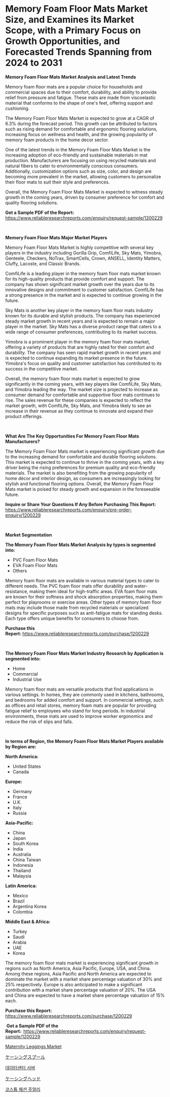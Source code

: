<p><h1>Memory Foam Floor Mats Market Size, and Examines its Market Scope, with a Primary Focus on Growth Opportunities, and Forecasted Trends Spanning from 2024 to 2031</h1></p><p><strong>Memory Foam Floor Mats Market Analysis and Latest Trends</strong></p>
<p><p>Memory foam floor mats are a popular choice for households and commercial spaces due to their comfort, durability, and ability to provide relief from pressure and fatigue. These mats are made from viscoelastic material that conforms to the shape of one's feet, offering support and cushioning.</p><p>The Memory Foam Floor Mats Market is expected to grow at a CAGR of 6.3% during the forecast period. This growth can be attributed to factors such as rising demand for comfortable and ergonomic flooring solutions, increasing focus on wellness and health, and the growing popularity of memory foam products in the home decor sector.</p><p>One of the latest trends in the Memory Foam Floor Mats Market is the increasing adoption of eco-friendly and sustainable materials in mat production. Manufacturers are focusing on using recycled materials and natural fibers to cater to environmentally conscious consumers. Additionally, customization options such as size, color, and design are becoming more prevalent in the market, allowing customers to personalize their floor mats to suit their style and preferences.</p><p>Overall, the Memory Foam Floor Mats Market is expected to witness steady growth in the coming years, driven by consumer preference for comfort and quality flooring solutions.</p></p>
<p><strong>Get a Sample PDF of the Report:&nbsp;</strong> <a href="https://www.reliableresearchreports.com/enquiry/request-sample/1200229">https://www.reliableresearchreports.com/enquiry/request-sample/1200229</a></p>
<p>&nbsp;</p>
<p><strong>Memory Foam Floor Mats Major Market Players</strong></p>
<p><p>Memory Foam Floor Mats Market is highly competitive with several key players in the industry including Gorilla Grip, ComfiLife, Sky Mats, Yimobra, Genteele, Checkers, NoTrax, SmartCells, Crown, ANSELL, Identity Matters, Cluffy, Lacoste, and Classic Brands. </p><p>ComfiLife is a leading player in the memory foam floor mats market known for its high-quality products that provide comfort and support. The company has shown significant market growth over the years due to its innovative designs and commitment to customer satisfaction. ComfiLife has a strong presence in the market and is expected to continue growing in the future.</p><p>Sky Mats is another key player in the memory foam floor mats industry known for its durable and stylish products. The company has experienced steady market growth in recent years and is expected to remain a major player in the market. Sky Mats has a diverse product range that caters to a wide range of consumer preferences, contributing to its market success.</p><p>Yimobra is a prominent player in the memory foam floor mats market, offering a variety of products that are highly rated for their comfort and durability. The company has seen rapid market growth in recent years and is expected to continue expanding its market presence in the future. Yimobra's focus on quality and customer satisfaction has contributed to its success in the competitive market.</p><p>Overall, the memory foam floor mats market is expected to grow significantly in the coming years, with key players like ComfiLife, Sky Mats, and Yimobra leading the way. The market size is projected to increase as consumer demand for comfortable and supportive floor mats continues to rise. The sales revenue for these companies is expected to reflect the market growth, with ComfiLife, Sky Mats, and Yimobra likely to see an increase in their revenue as they continue to innovate and expand their product offerings.</p></p>
<p>&nbsp;</p>
<p><strong>What Are The Key Opportunities For Memory Foam Floor Mats Manufacturers?</strong></p>
<p><p>The Memory Foam Floor Mats market is experiencing significant growth due to the increasing demand for comfortable and durable flooring solutions. This market is expected to continue to thrive in the coming years, with a key driver being the rising preferences for premium quality and eco-friendly materials. The market is also benefiting from the growing popularity of home décor and interior design, as consumers are increasingly looking for stylish and functional flooring options. Overall, the Memory Foam Floor Mats market is poised for steady growth and expansion in the foreseeable future.</p></p>
<p><strong>Inquire or Share Your Questions If Any Before Purchasing This Report:</strong> <a href="https://www.reliableresearchreports.com/enquiry/pre-order-enquiry/1200229">https://www.reliableresearchreports.com/enquiry/pre-order-enquiry/1200229</a></p>
<p>&nbsp;</p>
<p><strong>Market Segmentation</strong></p>
<p><strong>The Memory Foam Floor Mats Market Analysis by types is segmented into:</strong></p>
<p><ul><li>PVC Foam Floor Mats</li><li>EVA Foam Floor Mats</li><li>Others</li></ul></p>
<p><p>Memory foam floor mats are available in various material types to cater to different needs. The PVC foam floor mats offer durability and water-resistance, making them ideal for high-traffic areas. EVA foam floor mats are known for their softness and shock absorption properties, making them perfect for playrooms or exercise areas. Other types of memory foam floor mats may include those made from recycled materials or specialized designs for specific purposes such as anti-fatigue mats for standing desks. Each type offers unique benefits for consumers to choose from.</p></p>
<p><strong>Purchase this Report:&nbsp;</strong><a href="https://www.reliableresearchreports.com/purchase/1200229">https://www.reliableresearchreports.com/purchase/1200229</a></p>
<p>&nbsp;</p>
<p><strong>The Memory Foam Floor Mats Market Industry Research by Application is segmented into:</strong></p>
<p><ul><li>Home</li><li>Commercial</li><li>Industrial Use</li></ul></p>
<p><p>Memory foam floor mats are versatile products that find applications in various settings. In homes, they are commonly used in kitchens, bathrooms, and bedrooms for added comfort and support. In commercial settings, such as offices and retail stores, memory foam mats are popular for providing fatigue relief to employees who stand for long periods. In industrial environments, these mats are used to improve worker ergonomics and reduce the risk of slips and falls.</p></p>
<p>&nbsp;</p>
<p><strong>In terms of Region, the Memory Foam Floor Mats Market Players available by Region are:</strong></p>
<p>
    <p> <strong> North America: </strong>
        <ul>
            <li>United States</li>
            <li>Canada</li>
        </ul>
        </p> 
    <p> <strong> Europe: </strong>
        <ul>
            <li>Germany</li>
            <li>France</li>
            <li>U.K.</li>
            <li>Italy</li>
            <li>Russia</li>
        </ul>
        </p> 
    <p> <strong> Asia-Pacific: </strong>
        <ul>
            <li>China</li>
            <li>Japan</li>
            <li>South Korea</li>
            <li>India</li>
            <li>Australia</li>
            <li>China Taiwan</li>
            <li>Indonesia</li>
            <li>Thailand</li>
            <li>Malaysia</li>
        </ul>
        </p> 
    <p> <strong> Latin America: </strong>
        <ul>
            <li>Mexico</li>
            <li>Brazil</li>
            <li>Argentina Korea</li>
            <li>Colombia</li>
        </ul>
        </p> 
    <p> <strong> Middle East & Africa: </strong>
        <ul>
            <li>Turkey</li>
            <li>Saudi</li>
            <li>Arabia</li>
            <li>UAE</li>
            <li>Korea</li>
        </ul>
    </p>
    </p>
<p><p>The memory foam floor mats market is experiencing significant growth in regions such as North America, Asia Pacific, Europe, USA, and China. Among these regions, Asia Pacific and North America are expected to dominate the market with a market share percentage valuation of 30% and 25% respectively. Europe is also anticipated to make a significant contribution with a market share percentage valuation of 20%. The USA and China are expected to have a market share percentage valuation of 15% each.</p></p>
<p><strong>Purchase this Report: </strong><a href="https://www.reliableresearchreports.com/purchase/1200229">https://www.reliableresearchreports.com/purchase/1200229</a></p>
<p>&nbsp;<strong>Get a Sample PDF of the Report:&nbsp;&nbsp;</strong><a href="https://www.reliableresearchreports.com/enquiry/request-sample/1200229">https://www.reliableresearchreports.com/enquiry/request-sample/1200229</a></p>
<p><strong></strong></p>
<p><p><a href="https://github.com/sonuprakash1/Market-Research-Report-List-1/blob/main/maternity-leggings-market.md">Maternity Leggings Market</a></p><p><a href="https://github.com/xnljig2898992/Market-Research-Report-List-1/blob/main/12994263004.md">ケーシングスプール</a></p><p><a href="https://github.com/trmesnao7959541/Market-Research-Report-List-1/blob/main/98220932636.md">데이터센터 서버</a></p><p><a href="https://github.com/adcxff01450218/Market-Research-Report-List-1/blob/main/29694183005.md">ケーシングヘッド</a></p><p><a href="https://github.com/vsn7qpua81q/Market-Research-Report-List-1/blob/main/24984092637.md">코스튬 패션 주얼리</a></p></p>